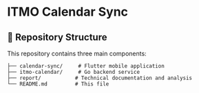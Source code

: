 # ITMO Calendar Sync

## 📁 Repository Structure

This repository contains three main components:

```
├── calendar-sync/     # Flutter mobile application
├── itmo-calendar/     # Go backend service  
├── report/           # Technical documentation and analysis
└── README.md         # This file
```
